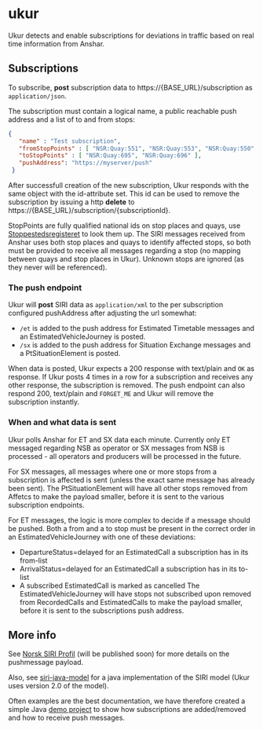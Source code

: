 # ukur
Ukur detects and enable subscriptions for deviations in traffic based on real time information from Anshar.


## Subscriptions
To subscribe, **post** subscription data to https://{BASE_URL}/subscription as `application/json`. 

The subscription must contain a logical name, a public reachable push address and a list of to and from stops:
```json
{
   "name" : "Test subscription",
   "fromStopPoints" : [ "NSR:Quay:551", "NSR:Quay:553", "NSR:Quay:550" ],
   "toStopPoints" : [ "NSR:Quay:695", "NSR:Quay:696" ],
   "pushAddress": "https://myserver/push"   
 }
 ```   
After successfull creation of the new subscription, Ukur responds with the same object with
the id-attribute set. This id can be used to remove the subscription by issuing a http **delete** 
to https://{BASE_URL}/subscription/{subscriptionId}.

StopPoints are fully qualified national ids on stop places and quays, use 
[Stoppestedsregisteret](https://stoppested.entur.org) to look them up. The SIRI
messages received from Anshar uses both stop places and quays to identify affected
stops, so both must be provided to receive all messages regarding a stop (no mapping
between quays and stop places in Ukur). Unknown stops are ignored (as they never will be
referenced). 

### The push endpoint  
Ukur will **post** SIRI data as `application/xml` to the per subscription configured pushAddress after 
adjusting the url somewhat:
- `/et` is added to the push address for Estimated Timetable messages and an EstimatedVehicleJourney is posted.
- `/sx` is added to the push address for Situation Exchange messages and a PtSituationElement is posted.

When data is posted, Ukur expects a 200 response with text/plain and `OK` as response. If 
Ukur posts 4 times in a row for a subscription and receives any other response, the subscription 
is removed. The push endpoint can also respond 200, text/plain and `FORGET_ME` and Ukur will 
remove the subscription instantly.

### When and what data is sent
Ukur polls Anshar for ET and SX data each minute. Currently only ET messaged regarding NSB as operator or SX
messages from NSB is processed - all operators and producers will be processed in the future.

For SX messages, all messages where one or more stops from a subscription is affected is sent (unless the exact same 
message has already been sent). The PtSituationElement will have all other stops removed from Affetcs to make the 
payload smaller, before it is sent to the various subscription endpoints.

For ET messages, the logic is more complex to decide if a message should be pushed. Both a from and a to stop must be 
present in the correct order in an EstimatedVehicleJourney with one of these deviations:
 - DepartureStatus=delayed for an EstimatedCall a subscription has in its from-list
 - ArrivalStatus=delayed for an EstimatedCall a subscription has in its to-list 
 - A subscribed EstimatedCall is marked as cancelled 
The EstimatedVehicleJourney will have stops not subscribed upon removed from RecordedCalls 
and EstimatedCalls to make the payload smaller, before it is sent to the subscriptions push address.

## More info
See [Norsk SIRI Profil](https://rutebanken.atlassian.net/wiki/spaces/PUBLIC/pages/13729888/SIRI+profil+Norge) 
(will be published soon) for more details on the pushmessage payload.
 
Also, see [siri-java-model](https://github.com/entur/siri-java-model) for a java implementation 
of the SIRI model (Ukur uses version 2.0 of the model).
  
Often examples are the best documentation, we have therefore created a simple Java [demo project](https://github.com/entur/ukur-demo)
to show how subscriptions are added/removed and how to receive push messages. 
    
    